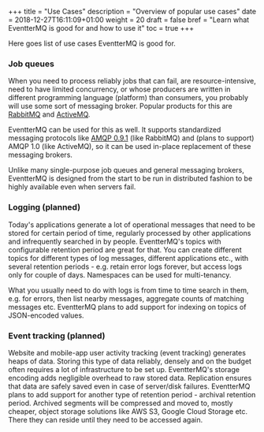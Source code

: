 +++
title = "Use Cases"
description = "Overview of popular use cases"
date = 2018-12-27T16:11:09+01:00
weight = 20
draft = false
bref = "Learn what EventterMQ is good for and how to use it"
toc = true
+++

Here goes list of use cases EventterMQ is good for.

### Job queues

When you need to process reliably jobs that can fail, are resource-intensive, need to have limited concurrency, or whose producers are written in different programming language (platform) than consumers, you probably will use some sort of messaging broker. Popular products for this are [RabbitMQ](http://www.rabbitmq.com/) and [ActiveMQ](http://activemq.apache.org/).

EventterMQ can be used for this as well. It supports standardized messaging protocols like [AMQP 0.9.1](/docs/amqp-0-9-1/) (like RabbitMQ) and (plans to support) AMQP 1.0 (like ActiveMQ), so it can be used in-place replacement of these messaging brokers.

Unlike many single-purpose job queues and general messaging brokers, EventterMQ is designed from the start to be run in distributed fashion to be highly available even when servers fail.

### Logging (planned)

Today's applications generate a lot of operational messages that need to be stored for certain period of time, regularly processed by other applications and infrequently searched in by people. EventterMQ's topics with configurable retention period are great for that. You can create different topics for different types of log messages, different applications etc., with several retention periods - e.g. retain error logs forever, but access logs only for couple of days. Namespaces can be used for multi-tenancy.

What you usually need to do with logs is from time to time search in them, e.g. for errors, then list nearby messages, aggregate counts of matching messages etc. EventterMQ plans to add support for indexing on topics of JSON-encoded values.

### Event tracking (planned)

Website and mobile-app user activity tracking (event tracking) generates heaps of data. Storing this type of data reliably, densely and on the budget often requires a lot of infrastructure to be set up. EventterMQ's storage encoding adds negligible overhead to raw stored data. Replication ensures that data are safely saved even in case of server/disk failures. EventterMQ plans to add support for another type of retention period - archival retention period. Archived segments will be compressed and moved to, mostly cheaper, object storage solutions like AWS S3, Google Cloud Storage etc. There they can reside until they need to be accessed again.
